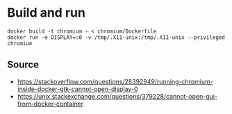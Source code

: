 # Build and run

```
docker build -t chromium - < chromium/Dockerfile
docker run -e DISPLAY=:0 -v /tmp/.X11-unix:/tmp/.X11-unix --privileged chromium
```

## Source

 - https://stackoverflow.com/questions/28392949/running-chromium-inside-docker-gtk-cannot-open-display-0
 - https://unix.stackexchange.com/questions/379228/cannot-open-gui-from-docker-container
 